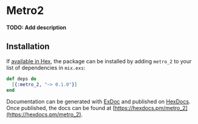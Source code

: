# Metro2

**TODO: Add description**

## Installation

If [available in Hex](https://hex.pm/docs/publish), the package can be installed
by adding `metro_2` to your list of dependencies in `mix.exs`:

```elixir
def deps do
  [{:metro_2, "~> 0.1.0"}]
end
```

Documentation can be generated with [ExDoc](https://github.com/elixir-lang/ex_doc)
and published on [HexDocs](https://hexdocs.pm). Once published, the docs can
be found at [https://hexdocs.pm/metro_2](https://hexdocs.pm/metro_2).


